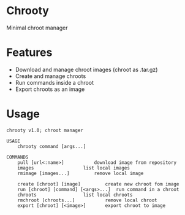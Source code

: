 # Chrooty
Minimal chroot manager

# Features
- Download and manage chroot images (chroot as .tar.gz)
- Create and manage chroots
- Run commands inside a chroot
- Export chroots as an image

# Usage 
	chrooty v1.0; chroot manager

	USAGE
		chrooty command [args...]

	COMMANDS
		pull [url<:name>]			download image from repository
		images					list local images
		rmimage [images...]			remove local image

		create [chroot] [image]			create new chroot fom image
		run [chroot] [command] [<args>...]	run command in a chroot
		chroots					list local chroots
		rmchroot [chroots...]			remove local chroot
		export [chroot] [<image>]		export chroot to image
